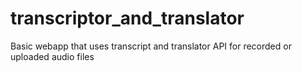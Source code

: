 # transcriptor_and_translator
 Basic webapp that uses transcript and translator API for recorded or uploaded audio files
